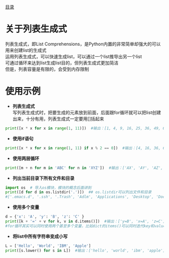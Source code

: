 [目录](../目录.md)

# 关于列表生成式 # 
列表生成式，即List Comprehensions，是Python内置的非常简单却强大的可以用来创建list的生成式\
运用列表生成式，可以快速生成list，可以通过一个list推导出另一个list\
可通过循环来达到list生成list目的，但列表生成式更加简洁\
但是，列表容量是有限的，会受到内存限制


# 使用示例 #

- **列表生成式**\
写列表生成式时，把要生成的元素放到前面，后面跟for循环就可以把list创建出来，十分有用，列表生成式一定要用[]括起来
```python
print([x * x for x in range(1, 11)])  #输出：[1, 4, 9, 16, 25, 36, 49, 64, 81, 100]，使用列表生成式生成list，该list是原list对应元素的平方
```

- **使用if语句**
```python
print([x * x for x in range(1, 11) if x % 2 == 0])  #输出：[4, 16, 36, 64, 100]，for循环后面还可以加上if判断，这样我们就可以筛选出仅偶数的平方
```

- **使用两层循环**
```python
print([m + n for m in 'ABC' for n in 'XYZ'])  #输出：['AX', 'AY', 'AZ', 'BX', 'BY', 'BZ', 'CX', 'CY', 'CZ']，三层和三层以上的循环就很少用到
```

- **列出当前目录下所有文件和目录**
```python
import os  # 导入os模块，模块的概念后面讲到
print([d for d in os.listdir('.')])  ## os.listdir可以列出文件和目录
#['.emacs.d', '.ssh', '.Trash', 'Adlm', 'Applications', 'Desktop', 'Documents', 'Downloads', 'Library', 'Movies']
```

- **使用多个变量**
```python
d = {'x': 'A', 'y': 'B', 'z': 'C' }  
print([k + '=' + v for k, v in d.items()])  #输出：['y=B', 'x=A', 'z=C']
#for循环其实可以同时使用两个甚至多个变量，比如dict的items()可以同时迭代key和value,列表生成式也可以使用两个变量来生成list
```

- **将list中所有字符串变成小写**
```python
L = ['Hello', 'World', 'IBM', 'Apple']
print([s.lower() for s in L])  #输出：['hello', 'world', 'ibm', 'apple']
```
